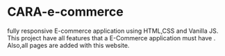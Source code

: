 # CARA-e-commerce
fully responsive E-commerce application using HTML,CSS and Vanilla JS. This project have all features that a E-Commerce application must have . Also,all pages are added with this website.
